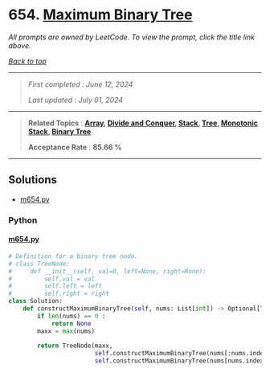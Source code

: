 # 654. [Maximum Binary Tree](<https://leetcode.com/problems/maximum-binary-tree>)

*All prompts are owned by LeetCode. To view the prompt, click the title link above.*

*[Back to top](<../README.md>)*

------

> *First completed : June 12, 2024*
>
> *Last updated : July 01, 2024*

------

> **Related Topics** : **[Array](<by_topic/Array.md>), [Divide and Conquer](<by_topic/Divide and Conquer.md>), [Stack](<by_topic/Stack.md>), [Tree](<by_topic/Tree.md>), [Monotonic Stack](<by_topic/Monotonic Stack.md>), [Binary Tree](<by_topic/Binary Tree.md>)**
>
> **Acceptance Rate** : **85.66 %**

------

## Solutions

- [m654.py](<../my-submissions/m654.py>)
### Python
#### [m654.py](<../my-submissions/m654.py>)
```Python
# Definition for a binary tree node.
# class TreeNode:
#     def __init__(self, val=0, left=None, right=None):
#         self.val = val
#         self.left = left
#         self.right = right
class Solution:
    def constructMaximumBinaryTree(self, nums: List[int]) -> Optional[TreeNode]:
        if len(nums) == 0 :
            return None
        maxx = max(nums)
        
        return TreeNode(maxx, 
                        self.constructMaximumBinaryTree(nums[:nums.index(maxx)]), 
                        self.constructMaximumBinaryTree(nums[nums.index(maxx) + 1:]))
```

